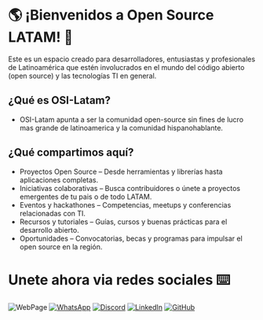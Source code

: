 # 🌎️ ¡Bienvenidos a Open Source LATAM! 🚀

Este es un espacio creado para desarrolladores, entusiastas y profesionales de Latinoamérica que estén involucrados en el mundo del código abierto (open source) y las tecnologías TI en general.

## ¿Qué es OSI-Latam?

- OSI-Latam apunta a ser la comunidad open-source sin fines de lucro mas grande de latinoamerica y la comunidad hispanohablante.

## ¿Qué compartimos aquí?

- Proyectos Open Source – Desde herramientas y librerías hasta aplicaciones completas.
- Iniciativas colaborativas – Busca contribuidores o únete a proyectos emergentes de tu pais o de todo LATAM.
- Eventos y hackathones – Competencias, meetups y conferencias relacionadas con TI.
- Recursos y tutoriales – Guías, cursos y buenas prácticas para el desarrollo abierto.
- Oportunidades – Convocatorias, becas y programas para impulsar el open source en la región.

# Unete ahora via redes sociales ⌨️
![WebPage](https://img.shields.io/badge/web-6200d8?style=for-the-badge&logo=htmx)
[![WhatsApp](https://img.shields.io/badge/WhatsApp-25D366?logo=whatsapp&logoColor=white&style=for-the-badge)](https://chat.whatsapp.com/DTtxkTXtjvIJgdnI1Kwx0x)
[![Discord](https://img.shields.io/badge/Discord-%235865F2.svg?&logo=discord&logoColor=white&style=for-the-badge)](https://discord.gg/UrmTMCUa9k)
[![LinkedIn](https://custom-icon-badges.demolab.com/badge/LinkedIn-0A66C2?logo=linkedin-white&logoColor=fff&style=for-the-badge)](#)
[![GitHub](https://img.shields.io/badge/GitHub-%23121011.svg?logo=github&logoColor=white&style=for-the-badge)](https://github.com/OSI-Latam/)
